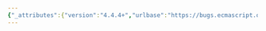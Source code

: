 ```yaml
---
{"_attributes":{"version":"4.4.4+","urlbase":"https://bugs.ecmascript.org/","maintainer":"dherman@mozilla.com"},"bug":{"bug_id":864,"creation_ts":"2012-10-29 09:33:00 -0700","short_desc":"15.16.5.9 Map.prototype.@@iterator ( )","delta_ts":"2015-07-10 08:34:17 -0700","product":"Draft for 6th Edition","component":"editorial issue","version":"Rev 11: October 26, 2012 Draft","rep_platform":"All","op_sys":"All","bug_status":"RESOLVED","resolution":"FIXED","priority":"Normal","bug_severity":"enhancement","everconfirmed":true,"reporter":{"uid":"arv","name":"Erik Arvidsson"},"assigned_to":{"uid":"allen","name":"Allen Wirfs-Brock"},"cc":"erik.arvidsson","long_desc":[{"commentid":2260,"comment_count":0,"who":{"uid":"arv","name":"Erik Arvidsson"},"bug_when":"2012-10-29 09:33:05 -0700","thetext":"This should say **Set** and not Map."},{"commentid":2263,"comment_count":1,"who":{"uid":"allen","name":"Allen Wirfs-Brock"},"bug_when":"2012-10-29 11:30:17 -0700","thetext":"corrected in rev 12 editor's draft"},{"commentid":2578,"comment_count":2,"who":{"uid":"allen","name":"Allen Wirfs-Brock"},"bug_when":"2012-11-23 09:45:21 -0800","thetext":"corrected in rev 12, Nov. 22, 2012 draft"}]}}
---
```

